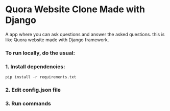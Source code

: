 # Quora Website Clone Made with Django
A app where you can ask questions and answer the asked questions. this is like Quora website made with Django framework.
### To run locally, do the usual:

                
### 1. Install dependencies:
```
pip install -r requirements.txt
```
### 2. Edit config.json file
### 3. Run commands
                

